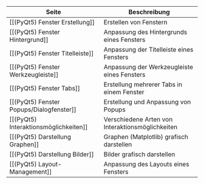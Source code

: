 | Seite | Beschreibung |
| ----------- | ----------- |
| [[(PyQt5) Fenster Erstellung]] | Erstellen von Fenstern |
| [[(PyQt5) Fenster Hintergrund]] | Anpassung des Hintergrunds eines Fensters |
| [[(PyQt5) Fenster Titelleiste]] | Anpassung der Titelleiste eines Fensters |
| [[(PyQt5) Fenster Werkzeugleiste]] | Anpassung der Werkzeugleiste eines Fensters |
| [[(PyQt5) Fenster Tabs]] | Erstellung mehrerer Tabs in einem Fenster |
| [[(PyQt5) Fenster Popups/Dialogfenster]] | Erstellung und Anpassung von Popups |
| [[(PyQt5) Interaktionsmöglichkeiten]] | Verschiedene Arten von Interaktionsmöglichkeiten |
| [[(PyQt5) Darstellung Graphen]] | Graphen (Matplotlib) grafisch darstellen |
| [[(PyQt5) Darstellung Bilder]] | Bilder grafisch darstellen |
| [[(PyQt5) Layout-Management]] | Anpassung des Layouts eines Fensters |